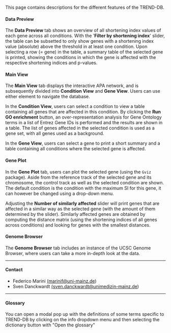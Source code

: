 This page contains descriptions for the different features of the TREND-DB. 

#### Data Preview

The **Data Preview** tab shows an overview of all shortening index values of each gene across all conditions. 
With the '**Filter by shortening index**' slider, the table can be subsetted to only show genes with a shortening index value (absolute) above the threshold in at least one condition. 
Upon selecting a row (= gene) in the table, a summary table of the selected gene is printed, showing the conditions in which the gene is affected with the respective shortening indices and p-values.

#### Main View

The **Main View** tab displays the interactive APA network, and is subsequently divided into **Condition View** and **Gene View**.
Users can use either element to navigate the database.

In the **Condition View**, users can select a condition to view a table containing all genes that are affected in this condition.
By clicking the **Run GO enrichment** button, an over-representation analysis for Gene Ontology terms in a list of Entrez Gene IDs is performed and the results are shown in a table. 
The list of genes affected in the selected condition is used as a gene set, with all genes used as a background.

In the **Gene View**, users can select a gene to print a short summary and a table containing all conditions where the selected gene is affected.

#### Gene Plot

In the **Gene Plot** tab, users can plot the selected gene (using the `Gviz` package). 
Aside from the reference track of the selected gene and its chromosome, the control track as well as the selected condition are shown.
The default condition is the condition with the maximum SI for this gene, it can however be changed using a drop-down menu.

Adjusting the **Number of similarly affected** slider will print genes that are affected in a similar way as the selected gene (with the amount of them determined by the slider).
Similarly affected genes are obtained by computing the distance matrix (using the shortening indices of all genes across conditions) and looking for genes with the smallest distances.

#### Genome Browser

The **Genome Browser** tab includes an instance of the UCSC Genome Browser, where users can take a more in-depth look at the data. 

<hr/>

#### Contact

- Federico Marini <a href='mailto:marinif@uni-mainz.de' target='_top'>(marinif@uni-mainz.de)</a>
- Sven Danckwardt <a href='mailto:sven.danckwardt@unimedizin-mainz.de' target='_top'>(sven.danckwardt@unimedizin-mainz.de)</a>

<hr/>

#### Glossary

You can open a modal pop up with the definitions of some terms specific to TREND-DB by clicking on the info dropdown menu and then selecting the dictionary button with "Open the glossary"
